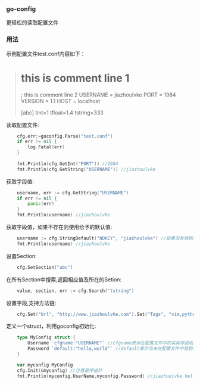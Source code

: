 ### go-config

更轻松的读取配置文件

### 用法

示例配置文件test.conf内容如下：

> # this is comment line 1
> ; this is comment line 2
> USERNAME = jiazhoulvke
> PORT     = 1984
> VERSION  = 1.1
> HOST     = localhost
> 
> [abc]
> tint=1
> tfloat=1.4
> tstring=333

读取配置文件:

```go
    cfg,err:=goconfig.Parse("test.conf")
    if err != nil {
        log.Fatal(err)
    }
    
    fmt.Println(cfg.GetInt("PORT")) //1984
    fmt.Println(cfg.GetString("USERNAME")) //jiazhoulvke
```


获取字段值:

```go
    username, err := cfg.GetString("USERNAME")
    if err != nil {
        panic(err)
    }
    fmt.Println(username) //jiazhoulvke
```

获取字段值，如果不存在则使用给予的默认值:

```go
    username := cfg.StringDefault("NOKEY", "jiazhoulvke") //如果没有找到对应的字段则使用默认值
    fmt.Println(username) //jiazhoulvke
```

设置Section:

```go
    cfg.SetSection("abc")
```

在所有Section中搜索,返回相应值及所在的Setion:
```go
    value, section, err := cfg.Search("tstring")
```


设置字段,支持方法链:

```go
    cfg.Set("Url", "http://www.jiazhoulvke.com").Set("Tags", "vim,python,linux,go")
```


定义一个struct，利用goconfig初始化:

```go
    type MyConfig struct {
        Username `cfgname:"USERNAME"` //cfgname表示在配置文件中的实际字段名称
        Password `default:"hello,world"` //default表示当未在配置文件中找到对应的字段时赋予变量的默认值
    }

    var myconfig MyConfig
    cfg.Init(&myconfig) //注意是传指针
    fmt.Println(myconfig.UserName,myconfig.Password) //jiazhoulvke hello,world
```

